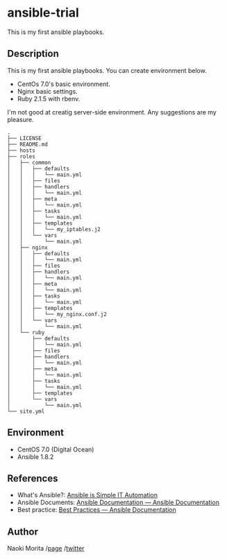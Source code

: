 # ansible-trial
This is my first ansible playbooks.

## Description

This is my first ansible playbooks. You can create environment below.

- CentOs 7.0's basic environment.
- Nginx basic settings.
- Ruby 2.1.5 with rbenv.

I'm not good at creatig server-side environment. Any suggestions are my pleasure.

```
.
├── LICENSE
├── README.md
├── hosts
├── roles
│   ├── common
│   │   ├── defaults
│   │   │   └── main.yml
│   │   ├── files
│   │   ├── handlers
│   │   │   └── main.yml
│   │   ├── meta
│   │   │   └── main.yml
│   │   ├── tasks
│   │   │   └── main.yml
│   │   ├── templates
│   │   │   └── my_iptables.j2
│   │   └── vars
│   │       └── main.yml
│   ├── nginx
│   │   ├── defaults
│   │   │   └── main.yml
│   │   ├── files
│   │   ├── handlers
│   │   │   └── main.yml
│   │   ├── meta
│   │   │   └── main.yml
│   │   ├── tasks
│   │   │   └── main.yml
│   │   ├── templates
│   │   │   └── my_nginx.conf.j2
│   │   └── vars
│   │       └── main.yml
│   └── ruby
│       ├── defaults
│       │   └── main.yml
│       ├── files
│       ├── handlers
│       │   └── main.yml
│       ├── meta
│       │   └── main.yml
│       ├── tasks
│       │   └── main.yml
│       ├── templates
│       └── vars
│           └── main.yml
└── site.yml
```

## Environment

- CentOS 7.0 (Digital Ocean)
- Ansible 1.8.2

## References

- What's Ansible?: [Ansible is Simple IT Automation](http://www.ansible.com/home)
- Ansible Documents: [Ansible Documentation — Ansible Documentation](http://docs.ansible.com)
- Best practice: [Best Practices — Ansible Documentation](http://docs.ansible.com/playbooks_best_practices.html)

## Author

Naoki Morita /[page](http://moritanaoki.org) /[twitter](http://twitter.com/morizotter/)
